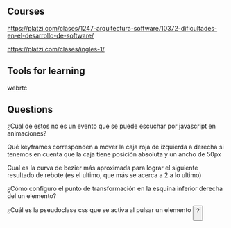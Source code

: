 ## Courses

https://platzi.com/clases/1247-arquitectura-software/10372-dificultades-en-el-desarrollo-de-software/

https://platzi.com/clases/ingles-1/

## Tools for learning

webrtc

## Questions

¿Cúal de estos no es un evento que se puede escuchar por javascript en animaciones?

Qué keyframes corresponden a mover la caja roja de izquierda a derecha si tenemos en cuenta que la caja tiene posición absoluta y un ancho de 50px 

Cual es la curva de bezier más aproximada para lograr el siguiente resultado de rebote (es el ultimo, que más se acerca a 2 a lo ultimo)

¿Cómo configuro el punto de transformación en la esquina inferior derecha del un elemento?

¿Cuál es la pseudoclase css que se activa al pulsar un elemento <button>?
